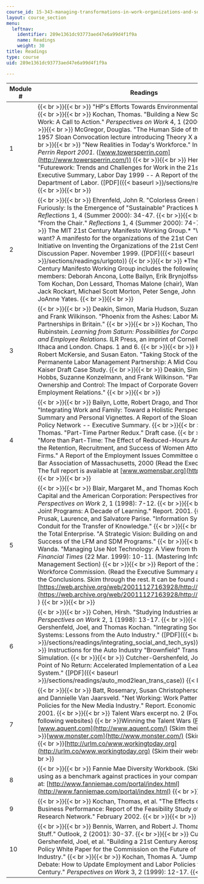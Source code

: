 ```yaml
---
course_id: 15-343-managing-transformations-in-work-organizations-and-society-spring-2002
layout: course_section
menu:
  leftnav:
    identifier: 289e1361dc93773aed47e6a99d4f1f9a
    name: Readings
    weight: 30
title: Readings
type: course
uid: 289e1361dc93773aed47e6a99d4f1f9a

---
```


| Module # | Readings |
| --- | --- |
| 1 |  {{< br >}}{{< br >}} "HP's Efforts Towards Environmental Sustainability." {{< br >}}{{< br >}} Kochan, Thomas. "Building a New Social Contract at Work: A Call to Action." _Perspectives on Work_ 4, 1 (2000): 3-12. {{< br >}}{{< br >}} McGregor, Douglas. "The Human Side of the Enterprise." 1957 Sloan Convocation lecture introducing Theory X and Theory Y. {{< br >}}{{< br >}} "New Realities in Today's Workforce." In _The Towers Perrin Report 2001_. ([www.towersperrin.com](http://www.towersperrin.com/)) {{< br >}}{{< br >}} Herman, Alexis M. "Futurework: Trends and Challenges for Work in the 21st Century." Executive Summary, Labor Day 1999 -- A Report of the United States Department of Labor. ([PDF]({{< baseurl >}}/sections/readings/execsum)) {{< br >}}{{< br >}}  |
| 2 |  {{< br >}}{{< br >}} Ehrenfeld, John R. "Colorless Green Ideas Sleep Furiously: Is the Emergence of "Sustainable" Practices Meaningful?" _Reflections_ 1, 4 (Summer 2000): 34-47. {{< br >}}{{< br >}} Senge, Peter. "From the Chair." _Reflections_ 1, 4 (Summer 2000): 74-75. {{< br >}}{{< br >}} The MIT 21st Century Manifesto Working Group.\* "What do we really want? A manifesto for the organizations of the 21st Century." MIT Initiative on Inventing the Organizations of the 21st Century -- Discussion Paper. November 1999. ([PDF]({{< baseurl >}}/sections/readings/urlgoto)) {{< br >}}{{< br >}} \*The MIT 21st Century Manifesto Working Group includes the following MIT faculty members: Deborah Ancona, Lotte Bailyn, Erik Brynjolfsson, John Carroll, Tom Kochan, Don Lessard, Thomas Malone (chair), Wanda Orlikowski, Jack Rockart, Michael Scott Morton, Peter Senge, John Sterman, and JoAnne Yates. {{< br >}}{{< br >}}  |
| 3 |  {{< br >}}{{< br >}} Deakin, Simon, Maria Hudson, Suzanne Konzelmann, and Frank Wilkinson. "Phoenix from the Ashes: Labor Management Partnerships in Britain." {{< br >}}{{< br >}} Kochan, Thomas, and Saul Rubinstein. _Learning from Saturn: Possibilities for Corporate Governance and Employee Relations._ ILR Press, an imprint of Cornell University Press, Ithaca and London. Chaps. 1 and 6. {{< br >}}{{< br >}} Kochan, Thomas, Robert McKersie, and Susan Eaton. "Taking Stock of the Kaiser Permanente Labor Management Partnership: A Mid Course Assessment." Kaiser Draft Case Study. {{< br >}}{{< br >}} Deakin, Simon, Richard Hobbs, Suzanne Konzelmann, and Frank Wilkinson. "Partnership, Ownership and Control: The Impact of Corporate Governance on Employment Relations." {{< br >}}{{< br >}}  |
| 4 |  {{< br >}}{{< br >}} Bailyn, Lotte, Robert Drago, and Thomas Kochan. "Integrating Work and Family: Toward a Holistic Perspective." Executive Summary and Personal Vignettes. A Report of the Sloan Work-Family Policy Network -- Executive Summary. {{< br >}}{{< br >}} Kochan, Thomas. "Part-Time Partner Redux." Draft case. {{< br >}}{{< br >}} "More than Part-Time: The Effect of Reduced-Hours Arrangements on the Retention, Recruitment, and Success of Women Attorneys in Law Firms." A Report of the Employment Issues Committee of the Women's Bar Association of Massachusetts, 2000 (Read the Executive Summary). The full report is available at [www.womensbar.org](https://wbawbf.org/) {{< br >}}{{< br >}}  |
| 5 |  {{< br >}}{{< br >}} Blair, Margaret M., and Thomas Kochan. "Human Capital and the American Corporation: Perspectives from Industry." _Perspectives on Work_ 2, 1 (1998): 7-12. {{< br >}}{{< br >}} "IAM-Boeing Joint Programs: A Decade of Learning." Report. 2001. {{< br >}}{{< br >}} Prusak, Laurence, and Salvatore Parise. "Information Systems as a Conduit for the Transfer of Knowledge." {{< br >}}{{< br >}} Leaders for the Total Enterprise. "A Strategic Vision: Building on and Strengthening the Success of the LFM and SDM Programs." {{< br >}}{{< br >}} Orlikowski, Wanda. "Managing Use Not Technology: A View from the Trenches." _Financial Times_ (22 Mar. 1999): 10-11. (Mastering Information Management Section) {{< br >}}{{< br >}} Report of the 21st Century Workforce Commission. (Read the Executive Summary and Chapter 1 and the Conclusions. Skim through the rest. It can be found at: [https://web.archive.org/web/20011127163928/http://workforce21.org/](https://web.archive.org/web/20011127163928/http://workforce21.org/) ) {{< br >}}{{< br >}}  |
| 6 |  {{< br >}}{{< br >}} Cohen, Hirsh. "Studying Industries and Their People." _Perspectives on Work_ 2, 1 (1998): 13-17. {{< br >}}{{< br >}} Cutcher-Gershenfeld, Joel, and Thomas Kochan. "Integrating Social and Technical Systems: Lessons from the Auto Industry." ([PDF]({{< baseurl >}}/sections/readings/integrating_social_and_tech_sys)) {{< br >}}{{< br >}} Instructions for the Auto Industry "Brownfield" Transformation Simulation. {{< br >}}{{< br >}} Cutcher-Gershenfeld, Joel. "Passing the Point of No Return: Accelerated Implementation of a Lean Manufacturing System." ([PDF]({{< baseurl >}}/sections/readings/auto_mod2lean_trans_case)) {{< br >}}{{< br >}}  |
| 7 |  {{< br >}}{{< br >}} Batt, Rosemary, Susan Christopherson, Ned Rightor, and Dannielle Van Jaarsveld. "Net Working: Work Patterns and Workforce Policies for the New Media Industry." Report. Economic Policy Institute, 2001. {{< br >}}{{< br >}} Talent Wars excerpt no. 2 (Found at the following websites)  {{< br >}}Winning the Talent Wars ([PDF](http://www.rawltd.com/files/WinningtheTalentWars.pdf))  {{< br >}}[www.aquent.com](http://www.aquent.com/) (Skim their website)  {{< br >}}[www.monster.com](http://www.monster.com/) (Skim their website)  {{< br >}}[http://urlm.co/www.workingtoday.org](http://urlm.co/www.workingtoday.org) (Skim their website) {{< br >}}{{< br >}}  |
| 8 |  {{< br >}}{{< br >}} Fannie Mae Diversity Workbook. (Skim and consider using as a benchmark against practices in your company.) It can be found at: [http://www.fanniemae.com/portal/index.html](http://www.fanniemae.com/portal/index.html) {{< br >}}{{< br >}}  |
| 9 |  {{< br >}}{{< br >}} Kochan, Thomas, et al. "The Effects of Diversity on Business Performance: Report of the Feasibility Study of the Diversity Research Network." February 2002. {{< br >}}{{< br >}}  |
| 10 |  {{< br >}}{{< br >}} Bennis, Warren, and Robert J. Thomas. "The Right Stuff." Outlook, 2 (2001): 30-37. {{< br >}}{{< br >}} Cutcher-Gershenfeld, Joel, et al. "Building a 21st Century Aerospace Workforce: Policy White Paper for the Commission on the Future of the Aerospace Industry." {{< br >}}{{< br >}} Kochan, Thomas A. "Jump-Starting a New Debate: How to Update Employment and Labor Policies for the 21st Century." _Perspectives on Work_ 3, 2 (1999): 12-17. {{< br >}}{{< br >}}